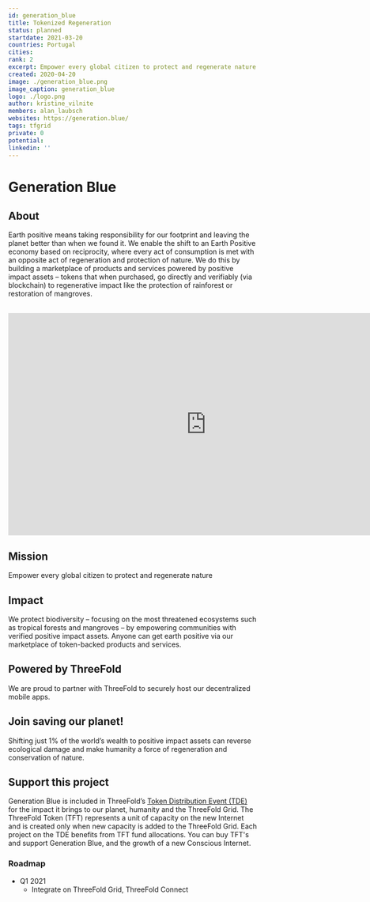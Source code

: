 ```yaml
---
id: generation_blue
title: Tokenized Regeneration
status: planned
startdate: 2021-03-20
countries: Portugal
cities: 
rank: 2
excerpt: Empower every global citizen to protect and regenerate nature.
created: 2020-04-20
image: ./generation_blue.png
image_caption: generation_blue
logo: ./logo.png
author: kristine_vilnite
members: alan_laubsch
websites: https://generation.blue/
tags: tfgrid
private: 0
potential:
linkedin: ''
---
```


# Generation Blue

## About

Earth positive means taking responsibility for our footprint and leaving the planet better than when we found it. We enable the shift to an Earth Positive economy based on reciprocity, where every act of consumption is met with an opposite act of regeneration and protection of nature. We do this by building a marketplace of products and services powered by positive impact assets – tokens that when purchased, go directly and verifiably (via blockchain) to regenerative impact like the protection of rainforest or restoration of mangroves.

<BR>

<iframe src="https://player.vimeo.com/video/430716502" width="800" height="450" frameborder="0" allow="autoplay; fullscreen" allowfullscreen></iframe>

<BR>


## Mission

Empower every global citizen to protect and regenerate nature

## Impact

We protect biodiversity – focusing on the most threatened ecosystems such as tropical forests and mangroves – by empowering communities with verified positive impact assets. Anyone can get earth positive via our marketplace of token-backed products and services.

## Powered by ThreeFold

We are proud to partner with ThreeFold to securely host our decentralized mobile apps.

## Join saving our planet!

Shifting just 1% of the world’s wealth to positive impact assets can reverse ecological damage and make humanity a force of regeneration and conservation of nature.

## Support this project

Generation Blue is included in ThreeFold’s [Token Distribution Event (TDE)](https://wiki.threefold.io/#/tdeoverview)</a> for the impact it brings to our planet, humanity and the ThreeFold Grid.
The ThreeFold Token (TFT) represents a unit of capacity on the new Internet and is created only when new capacity is added to the ThreeFold Grid.
Each project on the TDE benefits from TFT fund allocations. You can buy TFT's and support Generation Blue, and the growth of a new Conscious Internet.

### Roadmap

- Q1 2021
    - Integrate on ThreeFold Grid, ThreeFold Connect
    
